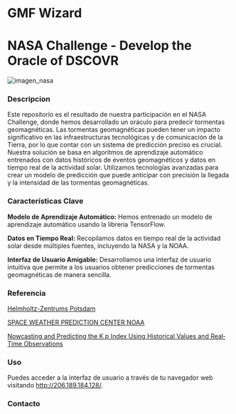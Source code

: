 # GMF Wizard
# NASA Challenge - Develop the Oracle of DSCOVR
![imagen_nasa](https://www.earthdata.nasa.gov/s3fs-public/2023-09/space_apps_chall_logo23.JPG?VersionId=DUHIaTGGazLxDpEMxW01caecZm2s2J39)


### Descripcion
Este repositorio es el resultado de nuestra participación en el NASA Challenge, donde hemos desarrollado un oráculo para predecir tormentas geomagnéticas. Las tormentas geomagnéticas pueden tener un impacto significativo en las infraestructuras tecnológicas y de comunicación de la Tierra, por lo que contar con un sistema de predicción preciso es crucial.
Nuestra solución se basa en algoritmos de aprendizaje automático entrenados con datos históricos de eventos geomagnéticos y datos en tiempo real de la actividad solar. Utilizamos tecnologías avanzadas para crear un modelo de predicción que puede anticipar con precisión la llegada y la intensidad de las tormentas geomagnéticas.


### Características Clave
**Modelo de Aprendizaje Automático:** Hemos entrenado un modelo de aprendizaje automático usando la libreria TensorFlow.

**Datos en Tiempo Real:** Recopilamos datos en tiempo real de la actividad solar desde múltiples fuentes, incluyendo la NASA y la NOAA.

**Interfaz de Usuario Amigable:** Desarrollamos una interfaz de usuario intuitiva que permite a los usuarios obtener predicciones de tormentas geomagnéticas de manera sencilla.


### Referencia
[Helmholtz-Zentrums Potsdam](https://kp.gfz-potsdam.de/)

[SPACE WEATHER PREDICTION CENTER NOAA](https://www.swpc.noaa.gov/products/planetary-k-index)

[Nowcasting and Predicting the K p Index Using Historical Values and Real‐Time Observations](https://www.researchgate.net/publication/334497198_Nowcasting_and_Predicting_the_K_p_Index_Using_Historical_Values_and_Real-Time_Observations)


### Uso
Puedes acceder a la interfaz de usuario a través de tu navegador web visitando http://206.189.184.128/. 


### Contacto
